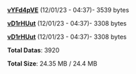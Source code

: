 [**vYFd4pVE**](/data/vYFd4pVE.txt) (12/01/23 - 04:37)- 3539 bytes

[**vD1rHUut**](/data/vD1rHUut.txt) (12/01/23 - 04:37)- 3308 bytes

[**vD1rHUut**](/data/vD1rHUut.txt) (12/01/23 - 04:37)- 3308 bytes

**Total Datas**: 3920

**Total Size**: 24.35 MB / 24.4 MB